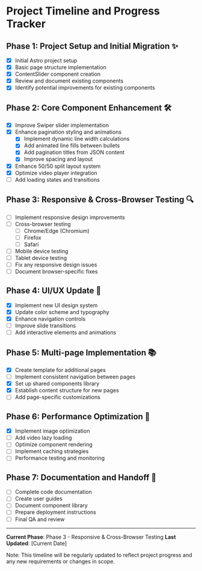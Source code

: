 # Project Timeline and Progress Tracker

## Phase 1: Project Setup and Initial Migration ✨
- [x] Initial Astro project setup
- [x] Basic page structure implementation
- [x] ContentSlider component creation
- [x] Review and document existing components
- [x] Identify potential improvements for existing components

## Phase 2: Core Component Enhancement 🛠
- [x] Improve Swiper slider implementation
- [x] Enhance pagination styling and animations
  - [x] Implement dynamic line width calculations
  - [x] Add animated line fills between bullets
  - [x] Add pagination titles from JSON content
  - [x] Improve spacing and layout
- [x] Enhance 50/50 split layout system
- [x] Optimize video player integration
- [ ] Add loading states and transitions

## Phase 3: Responsive & Cross-Browser Testing 🔍
- [ ] Implement responsive design improvements
- [ ] Cross-browser testing
  - [ ] Chrome/Edge (Chromium)
  - [ ] Firefox
  - [ ] Safari
- [ ] Mobile device testing
- [ ] Tablet device testing
- [ ] Fix any responsive design issues
- [ ] Document browser-specific fixes

## Phase 4: UI/UX Update 🎨
- [x] Implement new UI design system
- [x] Update color scheme and typography
- [x] Enhance navigation controls
- [ ] Improve slide transitions
- [ ] Add interactive elements and animations

## Phase 5: Multi-page Implementation 📚
- [x] Create template for additional pages
- [ ] Implement consistent navigation between pages
- [x] Set up shared components library
- [x] Establish content structure for new pages
- [ ] Add page-specific customizations

## Phase 6: Performance Optimization 🚀
- [x] Implement image optimization
- [ ] Add video lazy loading
- [ ] Optimize component rendering
- [ ] Implement caching strategies
- [ ] Performance testing and monitoring

## Phase 7: Documentation and Handoff 📝
- [ ] Complete code documentation
- [ ] Create user guides
- [ ] Document component library
- [ ] Prepare deployment instructions
- [ ] Final QA and review

---
**Current Phase**: Phase 3 - Responsive & Cross-Browser Testing
**Last Updated**: [Current Date]

Note: This timeline will be regularly updated to reflect project progress and any new requirements or changes in scope. 